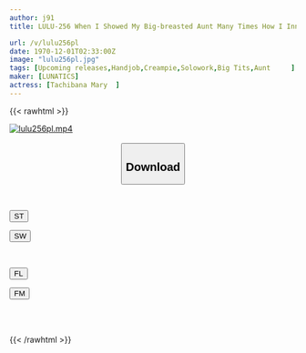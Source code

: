 ```yaml
---
author: j91
title: LULU-256 When I Showed My Big-breasted Aunt Many Times How I Innocently Masturbated With A Full Erection, She Squeezed My Nephew's Lustful Young Hard Dick Tightly And Squeezed It With A Scolding Handjob And Squeezed It Out. Mary Tachibana

url: /v/lulu256pl
date: 1970-12-01T02:33:00Z
image: "lulu256pl.jpg"
tags: [Upcoming releases,Handjob,Creampie,Solowork,Big Tits,Aunt	 ]
maker: [LUNATICS]
actress: [Tachibana Mary  ]
---
```



{{< rawhtml >}}

<div class="video" data-videoid="pending_link.html">
    <a href="javascript:;">
        <img src="/v/lulu256pl/lulu256pl.jpg" width="WIDTH" height="HEIGHT" alt="lulu256pl.mp4" loading="lazy">
    </a>
</div>

<script type="text/javascript" src="https://j91.asia/asset/on-demand-pend.js"></script>

<br>
  <link rel="stylesheet" href="https://j91.asia/asset/bs5.css">
  
  <center>
  <button class="btn btn-primary" type="button" data-bs-toggle="collapse" data-bs-target=".multi-collapse" aria-expanded="false" aria-controls="multiCollapseExample1 multiCollapseExample2"><h2>Download</h2></button></center>
</p>
<div class="row">
  <div class="col">
    <div class="collapse multi-collapse" id="multiCollapseExample1">
      <div class="card card-body">
	      	      <br>
<div class="buttons">  
<p><a href="https://j91.asia/pending_link.html" target="_blank"><button class="btn-hover color-3"><i class="fa fa-download"></i> ST</button></a></p>
<p><a href="https://j91.asia/pending_link.html" target="_blank"><button class="btn-hover color-2"><i class="fa fa-download"></i> SW</button></a></p></div>
    </div>
  </div>
</div>
  <div class="col">
    <div class="collapse multi-collapse" id="multiCollapseExample2">
      <div class="card card-body">
	      <br>
<div class="buttons">
<p><a href="https://j91.asia/pending_link.html" target="_blank"><button class="btn-hover color-9"><i class="fa fa-download"></i> FL</button></a></p>
<p><a href="https://j91.asia/pending_link.html" target="_blank"><button class="btn-hover color-8"><i class="fa fa-download"></i> FM</button></a></p></div>
<br><br>
      </div>
    </div>
  </div>
</div>

{{< /rawhtml >}}
